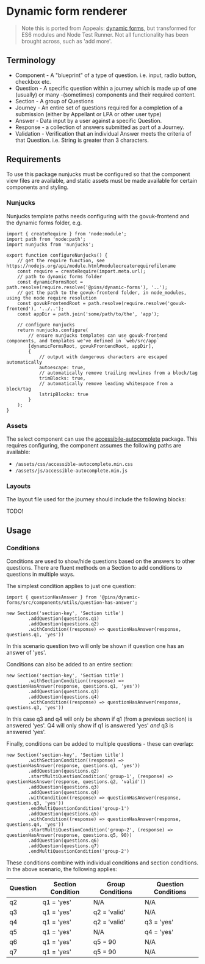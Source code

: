 # Dynamic form renderer

> Note this is ported from Appeals: [dynamic forms](https://github.com/Planning-Inspectorate/appeal-planning-decision/tree/main/packages/forms-web-app/src/dynamic-forms), but transformed for ES6 modules and Node Test Runner. Not all functionality has been brought across, such as 'add more'.

## Terminology

- Component - A "blueprint" of a type of question. i.e. input, radio button, checkbox etc.
- Question - A specific question within a journey which is made up of one (usually) or many -(sometimes) components and
  their required content.
- Section - A group of Questions
- Journey - An entire set of questions required for a completion of a submission (either by Appellant or LPA or other
  user type)
- Answer - Data input by a user against a specific Question.
- Response - a collection of answers submitted as part of a Journey.
- Validation - Verification that an individual Answer meets the criteria of that Question. i.e. String is greater than 3
  characters.

## Requirements

To use this package nunjucks must be configured so that the component view files are available, and static assets must be made available for certain components and styling.

### Nunjucks

Nunjucks template paths needs configuring with the govuk-frontend and the dynamic forms folder, e.g.

```ecmascript 6
import { createRequire } from 'node:module';
import path from 'node:path';
import nunjucks from 'nunjucks';

export function configureNunjucks() {
	// get the require function, see https://nodejs.org/api/module.html#modulecreaterequirefilename
	const require = createRequire(import.meta.url);
	// path to dynamic forms folder
	const dynamicFormsRoot = path.resolve(require.resolve('@pins/dynamic-forms'), '..');
	// get the path to the govuk-frontend folder, in node_modules, using the node require resolution
	const govukFrontendRoot = path.resolve(require.resolve('govuk-frontend'), '../..');
	const appDir = path.join('some/path/to/the', 'app');

	// configure nunjucks
	return nunjucks.configure(
		// ensure nunjucks templates can use govuk-frontend components, and templates we've defined in `web/src/app`
		[dynamicFormsRoot, govukFrontendRoot, appDir],
		{
			// output with dangerous characters are escaped automatically
			autoescape: true,
			// automatically remove trailing newlines from a block/tag
			trimBlocks: true,
			// automatically remove leading whitespace from a block/tag
			lstripBlocks: true
		}
	);
}

```

### Assets

The select component can use the [accessibile-autocomplete](https://www.npmjs.com/package/accessible-autocomplete) package. This requires configuring, the component assumes the following paths are available:

* `/assets/css/accessible-autocomplete.min.css`
* `/assets/js/accessible-autocomplete.min.js`

### Layouts

The layout file used for the journey should include the following blocks:

TODO!

## Usage

### Conditions

Conditions are used to show/hide questions based on the answers to other questions. There are fluent methods on a Section
to add conditions to questions in multiple ways.

The simplest condition applies to just one question:

```ecmascript 6
import { questionHasAnswer } from '@pins/dynamic-forms/src/components/utils/question-has-answer';

new Section('section-key', 'Section title')
        .addQuestion(questions.q1)
        .addQuestion(questions.q2)
        .withCondition((response) => questionHasAnswer(response, questions.q1, 'yes'))
```

In this scenario question two will only be shown if question one has an answer of 'yes'.

Conditions can also be added to an entire section:

```ecmascript 6
new Section('section-key', 'Section title')
        .withSectionCondition((response) => questionHasAnswer(response, questions.q1, 'yes'))
        .addQuestion(questions.q3)
        .addQuestion(questions.q4)
        .withCondition((response) => questionHasAnswer(response, questions.q3, 'yes'))
```

In this case q3 and q4 will only be shown if q1 (from a previous section) is answered 'yes'. Q4 will only show if q1 is
answered 'yes' _and_ q3 is answered 'yes'.

Finally, conditions can be added to multiple questions - these can overlap:

```ecmascript 6
new Section('section-key', 'Section title')
        .withSectionCondition((response) => questionHasAnswer(response, questions.q1, 'yes'))
        .addQuestion(questions.q2)
        .startMultiQuestionCondition('group-1', (response) => questionHasAnswer(response, questions.q2, 'valid'))
        .addQuestion(questions.q3)
        .addQuestion(questions.q4)
        .withCondition((response) => questionHasAnswer(response, questions.q3, 'yes'))
        .endMultiQuestionCondition('group-1')
        .addQuestion(questions.q5)
        .withCondition((response) => questionHasAnswer(response, questions.q4, 'yes'))
        .startMultiQuestionCondition('group-2', (response) => questionHasAnswer(response, questions.q5, 90))
        .addQuestion(questions.q6)
        .addQuestion(questions.q7)
        .endMultiQuestionCondition('group-2')
```

These conditions combine with individual conditions and section conditions. In the above scenario, the following applies:

| Question | Section Condition | Group Conditions | Question Conditions |
|----------|-------------------|------------------|---------------------|
| q2       | q1 = 'yes'        | N/A              | N/A                 |
| q3       | q1 = 'yes'        | q2 = 'valid'     | N/A                 |
| q4       | q1 = 'yes'        | q2 = 'valid'     | q3 = 'yes'          |
| q5       | q1 = 'yes'        | N/A              | q4 = 'yes'          |
| q6       | q1 = 'yes'        | q5 = 90          | N/A                 |
| q7       | q1 = 'yes'        | q5 = 90          | N/A                 |

